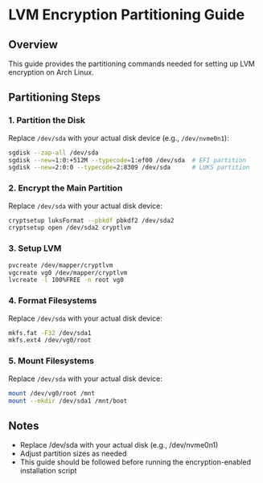 # LVM Encryption Partitioning Guide

## Overview
This guide provides the partitioning commands needed for setting up LVM encryption on Arch Linux.

## Partitioning Steps

### 1. Partition the Disk
Replace `/dev/sda` with your actual disk device (e.g., `/dev/nvme0n1`):
```bash
sgdisk --zap-all /dev/sda
sgdisk --new=1:0:+512M --typecode=1:ef00 /dev/sda  # EFI partition
sgdisk --new=2:0:0 --typecode=2:8309 /dev/sda      # LUKS partition
```

### 2. Encrypt the Main Partition
Replace `/dev/sda` with your actual disk device:
```bash
cryptsetup luksFormat --pbkdf pbkdf2 /dev/sda2
cryptsetup open /dev/sda2 cryptlvm
```

### 3. Setup LVM
```bash
pvcreate /dev/mapper/cryptlvm
vgcreate vg0 /dev/mapper/cryptlvm
lvcreate -l 100%FREE -n root vg0
```

### 4. Format Filesystems
Replace `/dev/sda` with your actual disk device:
```bash
mkfs.fat -F32 /dev/sda1
mkfs.ext4 /dev/vg0/root
```

### 5. Mount Filesystems
Replace `/dev/sda` with your actual disk device:
```bash
mount /dev/vg0/root /mnt
mount --mkdir /dev/sda1 /mnt/boot
```

## Notes
- Replace /dev/sda with your actual disk (e.g., /dev/nvme0n1)
- Adjust partition sizes as needed
- This guide should be followed before running the encryption-enabled installation script
